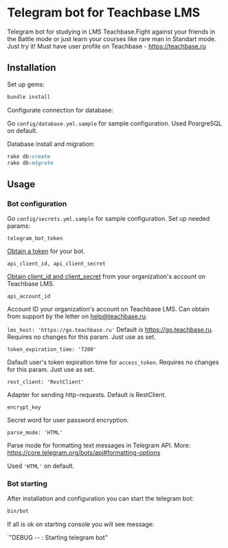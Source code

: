 
# Telegram bot for Teachbase LMS

Telegram bot for studying in LMS Teachbase.Fight against your friends in the Battle mode or just learn your courses like rare man in Standart mode. Just try it! Must have user profile on Teachbase - https://teachbase.ru


## Installation

Set up gems:
```ruby
bundle install
```

Configurate connection for database:

Go `config/database.yml.sample` for sample configuration. Used PosrgreSQL on default.

Database install and migration:

```ruby
rake db:create
rake db:migrate
```

## Usage

### Bot configuration

Go `config/secrets.yml.sample` for sample configuration. Set up needed params:

`telegram_bot_token`

[Obtain a token](https://core.telegram.org/bots#6-botfather) for your bot.

`api_client_id, api_client_secret`

[Obtain client_id and client_secret](https://help.teachbase.ru/hc/ru/articles/360009569014#h_6144c047-c233-488c-9f0a-dcb7126e1513) from your organization's account on Teachbase LMS.

`api_account_id`

Account ID your organization's account on Teachbase LMS. Can obtain from support by the letter on help@teachbase.ru.

`lms_host: 'https://go.teachbase.ru'`
Default is https://go.teachbase.ru. Requires no changes for this param. Just use as set.

`token_expiration_time: '7200'`

Dafault user's token expiration time for `access_token`. Requires no changes for this param. Just use as set.

`rest_client: 'RestClient'`

Adapter for sending http-requests. Default is RestClient.

`encrypt_key`

Secret word for user password encryption.

`parse_mode: 'HTML'`

Parse mode for formatting text messages in Telegram API. More: https://core.telegram.org/bots/api#formatting-options

Used `'HTML'` on default.

### Bot starting

After installation and configuration you can start the telegram bot:

```ruby
bin/bot
```

If all is ok on starting console you will see message:

`"DEBUG -- : Starting telegram bot"
